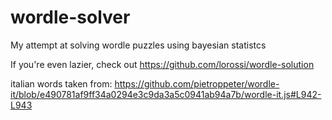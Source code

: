 # wordle-solver
My attempt at solving wordle puzzles using bayesian statistcs 

If you're even lazier, check out https://github.com/lorossi/wordle-solution


italian words taken from:
https://github.com/pietroppeter/wordle-it/blob/e490781af9ff34a0294e3c9da3a5c0941ab94a7b/wordle-it.js#L942-L943
